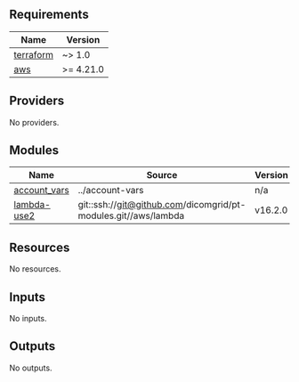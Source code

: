## Requirements

| Name | Version |
|------|---------|
| <a name="requirement_terraform"></a> [terraform](#requirement\_terraform) | ~> 1.0 |
| <a name="requirement_aws"></a> [aws](#requirement\_aws) | >= 4.21.0 |

## Providers

No providers.

## Modules

| Name | Source | Version |
|------|--------|---------|
| <a name="module_account_vars"></a> [account\_vars](#module\_account\_vars) | ../account-vars | n/a |
| <a name="module_lambda-use2"></a> [lambda-use2](#module\_lambda-use2) | git::ssh://git@github.com/dicomgrid/pt-modules.git//aws/lambda | v16.2.0 |

## Resources

No resources.

## Inputs

No inputs.

## Outputs

No outputs.
